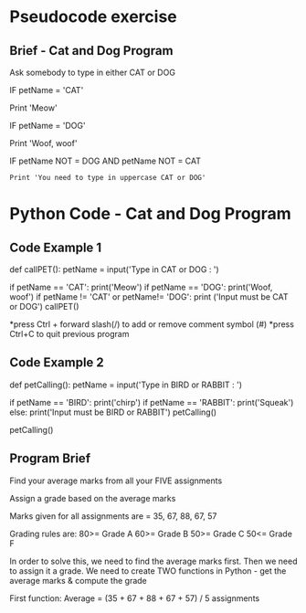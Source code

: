 # Pseudocode exercise
## Brief - Cat and Dog Program

Ask somebody to type in either CAT or DOG

IF petName = 'CAT'

  Print 'Meow'
  

IF petName = 'DOG'

  Print 'Woof, woof'
  
  
  IF petName NOT = DOG AND petName NOT = CAT
  
    Print 'You need to type in uppercase CAT or DOG'
    
    
# Python Code - Cat and Dog Program
## Code Example 1
def callPET():
  petName = input('Type in CAT or DOG : ')
  
  if petName == 'CAT':
    print('Meow')
  if petName == 'DOG':
    print('Woof, woof')
  if petName != 'CAT' or petName!= 'DOG':
    print ('Input must be CAT or DOG')
    callPET()

*press Ctrl + forward slash(/) to add or remove comment symbol (#)
*press Ctrl+C to quit previous program
###

## Code Example 2
def petCalling():
  petName = input('Type in BIRD or RABBIT : ')
  
  if petName == 'BIRD':
    print('chirp')
  if petName == 'RABBIT':
    print('Squeak')
  else:
    print('Input must be BIRD or RABBIT')
    petCalling()

petCalling()

## Program Brief

Find your average marks from all your FIVE assignments

Assign a grade based on the average marks

Marks given for all assignments are = 35, 67, 88, 67, 57

Grading rules are:  80>= Grade A
                    60>= Grade B
                    50>= Grade C
                    50<= Grade F
                    
In order to solve this, we need to find the average marks first. Then we need to assign it a grade.
We need to create TWO functions in Python - get the average marks & compute the grade
                    
First function: Average = (35 + 67 + 88 + 67 + 57) / 5 assignments
